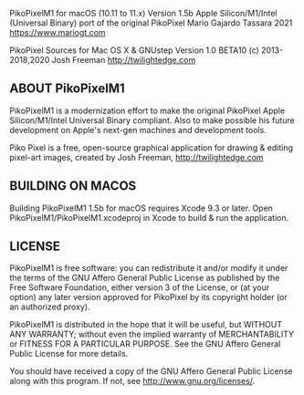 PikoPixelM1 for macOS (10.11 to 11.x)
Version 1.5b
Apple Silicon/M1/Intel (Universal Binary) port of the original PikoPixel
Mario Gajardo Tassara 2021
https://www.mariogt.com

PikoPixel Sources for Mac OS X & GNUstep
Version 1.0 BETA10
(c) 2013-2018,2020 Josh Freeman
http://twilightedge.com


ABOUT PikoPixelM1
-----------------

PikoPixelM1 is a modernization effort to make the original PikoPixel
Apple Silicon/M1/Intel Universal Binary compliant. Also to make possible his
future development on Apple's next-gen machines and development tools.

Piko Pixel is a free, open-source graphical application for drawing & editing
pixel-art images, created by Josh Freeman, http://twilightedge.com


BUILDING ON MACOS
-----------------

Building PikoPixelM1 1.5b for macOS requires Xcode 9.3 or later.
Open PikoPixelM1/PikoPixelM1.xcodeproj in Xcode to build & run the application.


LICENSE
-------
PikoPixelM1 is free software: you can redistribute it and/or modify it under
the terms of the GNU Affero General Public License as published by the
Free Software Foundation, either version 3 of the License, or (at your
option) any later version approved for PikoPixel by its copyright holder (or
an authorized proxy).

PikoPixelM1 is distributed in the hope that it will be useful, but WITHOUT ANY
WARRANTY; without even the implied warranty of MERCHANTABILITY or FITNESS
FOR A PARTICULAR PURPOSE. See the GNU Affero General Public License for more
details.

You should have received a copy of the GNU Affero General Public License
along with this program. If not, see <http://www.gnu.org/licenses/>.
